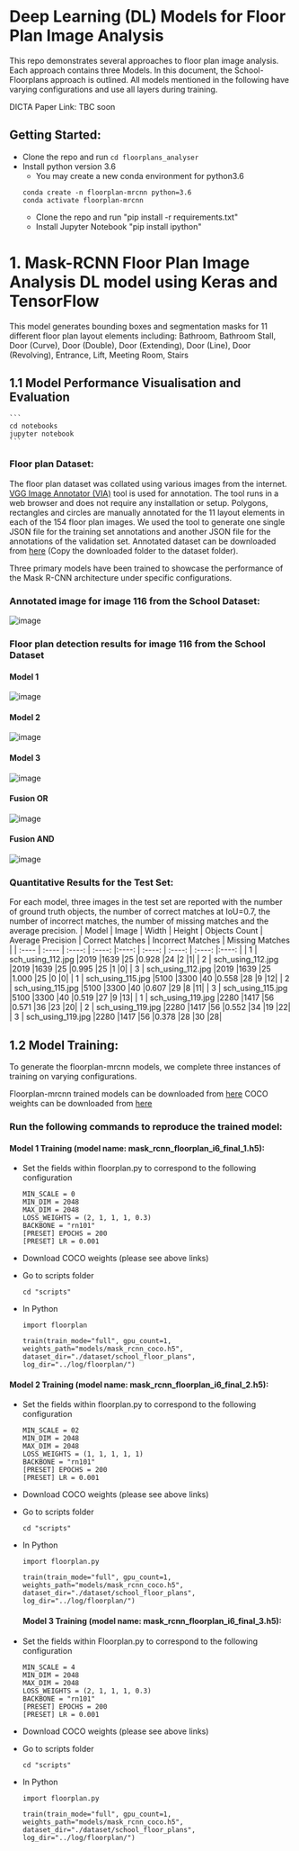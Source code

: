 # Deep Learning (DL) Models for Floor Plan Image Analysis

This repo demonstrates several approaches to floor plan image analysis. Each approach contains three Models. In this document, the School-Floorplans approach is outlined. All models mentioned in the following have varying configurations and use all layers during training.

DICTA Paper Link: TBC soon

## Getting Started:
- Clone the repo and run ```cd floorplans_analyser```
- Install python version 3.6
    - You may create a new conda environment for python3.6
    ```
    conda create -n floorplan-mrcnn python=3.6
    conda activate floorplan-mrcnn
    ```
  - Clone the repo and run "pip install -r requirements.txt"
  - Install Jupyter Notebook "pip install ipython"
  
# 1. Mask-RCNN Floor Plan Image Analysis DL model using Keras and TensorFlow
This model generates bounding boxes and segmentation masks for 11 different floor plan layout elements including: Bathroom, Bathroom Stall, Door (Curve), Door (Double), Door (Extending), Door (Line), Door (Revolving), Entrance, Lift, Meeting Room, Stairs 

## 1.1 Model Performance Visualisation and Evaluation 

    ```
    cd notebooks
    jupyter notebook
    ```
    

### Floor plan Dataset:
The floor plan dataset was collated using various images from the internet.
[VGG Image Annotator (VIA)](https://www.robots.ox.ac.uk/~vgg/software/via/) tool is used for annotation. The tool runs in a web browser and does not require any installation or setup. Polygons, rectangles and circles are manually annotated for the 11 layout elements in each of the 154 floor plan images. We used the tool to generate one single JSON file for the training set annotations and another JSON file for the annotations of the validation set. 
Annotated dataset can be downloaded from [here](https://drive.google.com/drive/folders/1etUvhgnKAgmJ7YaXZ7rj6qHnzPTVX_z9?usp=sharing) (Copy the downloaded folder to the dataset folder).

Three primary models have been trained to showcase the performance of the Mask R-CNN architecture under specific configurations.

### Annotated image for image 116 from the School Dataset:
![image](input/school_floorplan_detection/0_gt.jpg)

### Floor plan detection results for image 116 from the School Dataset
#### Model 1
![image](input/school_floorplan_detection/0_sch_using_59_pred_m1.jpg)
#### Model 2
![image](input/school_floorplan_detection/0_sch_using_59_pred_m2.jpg)
#### Model 3
![image](input/school_floorplan_detection/0_sch_using_59_pred_m3.jpg)
#### Fusion OR 
![image](input/school_floorplan_detection/0_fusion_0.5_or.jpg)
#### Fusion AND
![image](input/school_floorplan_detection/0_fusion_0.5_and.jpg)
### Quantitative Results for the Test Set:
For each model, three images in the test set are reported with the number of ground truth objects, the number of correct matches at IoU=0.7, the number of incorrect matches, the number of missing matches and the average precision. 
| Model | Image	| Width	| Height	| Objects Count	| Average Precision | Correct Matches | Incorrect Matches	| Missing Matches |
| :---- | :---- | :----: | :----: |:----:   |  :----: |  :----: |   :----: |:----: |
| 1 | sch_using_112.jpg |2019	|1639	|25	|0.928	|24	|2	|1|
| 2 | sch_using_112.jpg |2019	|1639	|25	|0.995	|25	|1	|0|
| 3 | sch_using_112.jpg |2019	|1639	|25	|1.000	|25	|0	|0|
| 1 | sch_using_115.jpg |5100	|3300	|40	|0.558	|28	|9	|12|
| 2 | sch_using_115.jpg |5100	|3300	|40	|0.607	|29	|8	|11|
| 3 | sch_using_115.jpg |5100	|3300	|40	|0.519	|27	|9	|13|
| 1 | sch_using_119.jpg |2280	|1417	|56	|0.571	|36	|23	|20|
| 2 | sch_using_119.jpg |2280	|1417	|56	|0.552	|34	|19	|22|
| 3 | sch_using_119.jpg |2280	|1417	|56	|0.378	|28	|30	|28|

## 1.2 Model Training: 
To generate the floorplan-mrcnn models, we complete three instances of training on varying configurations.

Floorplan-mrcnn trained models can be downloaded from [here](https://drive.google.com/drive/folders/1A-mxLk3-vJeZswecqJdWhFmzN7_q0P-6?usp=sharing)
COCO weights can be downloaded from [here](https://github.com/matterport/Mask_RCNN/releases/download/v1.0/mask_rcnn_coco.h5)

### Run the following commands to reproduce the trained model: 

#### Model 1 Training (model name: mask_rcnn_floorplan_i6_final_1.h5):
- Set the fields within floorplan.py to correspond to the following configuration
  ```
  MIN_SCALE = 0
  MIN_DIM = 2048
  MAX_DIM = 2048
  LOSS_WEIGHTS = (2, 1, 1, 1, 0.3)
  BACKBONE = "rn101"
  [PRESET] EPOCHS = 200
  [PRESET] LR = 0.001
  ```
  
- Download COCO weights (please see above links)

- Go to scripts folder
  ```
  cd "scripts"
  ```

- In Python
  ```
  import floorplan

  train(train_mode="full", gpu_count=1, weights_path="models/mask_rcnn_coco.h5", dataset_dir="./dataset/school_floor_plans", log_dir="../log/floorplan/")
  ```

#### Model 2 Training (model name: mask_rcnn_floorplan_i6_final_2.h5):
- Set the fields within floorplan.py to correspond to the following configuration
  ```
  MIN_SCALE = 02
  MIN_DIM = 2048
  MAX_DIM = 2048
  LOSS_WEIGHTS = (1, 1, 1, 1, 1)
  BACKBONE = "rn101"
  [PRESET] EPOCHS = 200
  [PRESET] LR = 0.001
  ```

- Download COCO weights (please see above links)

- Go to scripts folder
  ```
  cd "scripts"
  ```

- In Python
  ```
  import floorplan.py

  train(train_mode="full", gpu_count=1, weights_path="models/mask_rcnn_coco.h5", dataset_dir="./dataset/school_floor_plans", log_dir="../log/floorplan/")
  ```

  #### Model 3 Training (model name: mask_rcnn_floorplan_i6_final_3.h5):
- Set the fields within Floorplan.py to correspond to the following configuration
  ```
  MIN_SCALE = 4
  MIN_DIM = 2048
  MAX_DIM = 2048
  LOSS_WEIGHTS = (2, 1, 1, 1, 0.3)
  BACKBONE = "rn101"
  [PRESET] EPOCHS = 200
  [PRESET] LR = 0.001
  ```

- Download COCO weights (please see above links)

- Go to scripts folder
  ```
  cd "scripts"
  ```

- In Python
  ```
  import floorplan.py

  train(train_mode="full", gpu_count=1, weights_path="models/mask_rcnn_coco.h5", dataset_dir="./dataset/school_floor_plans", log_dir="../log/floorplan/")
  ```
